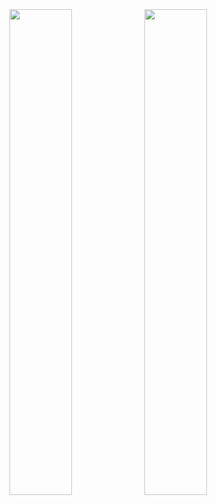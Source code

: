 <img align="left" width= "47%" src="https://github-readme-stats.vercel.app/api?username=alecasanchez&show_icons=true&theme=tokyonight" />

<img align="left" width= "47%" src="https://github-readme-stats.vercel.app/api/top-langs/?username=alecasanchez&layout=compact" />


